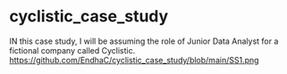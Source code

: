 # cyclistic_case_study

IN this case study, I will be assuming the role of Junior Data Analyst for a fictional company called Cyclistic.
https://github.com/EndhaC/cyclistic_case_study/blob/main/SS1.png
